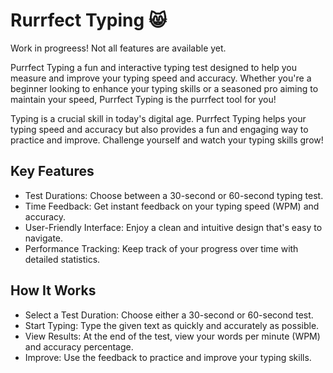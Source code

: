 # Rurrfect Typing 😸

Work in progreess! Not all features are available yet.

Purrfect Typing a fun and interactive typing test designed to help you measure and improve your typing speed and accuracy. Whether you're a beginner looking to enhance your typing skills or a seasoned pro aiming to maintain your speed, Purrfect Typing is the purrfect tool for you!

Typing is a crucial skill in today's digital age. Purrfect Typing helps your typing speed and accuracy but also provides a fun and engaging way to practice and improve. Challenge yourself and watch your typing skills grow!

## Key Features

- Test Durations: Choose between a 30-second or 60-second typing test.
- Time Feedback: Get instant feedback on your typing speed (WPM) and accuracy.
- User-Friendly Interface: Enjoy a clean and intuitive design that's easy to navigate.
- Performance Tracking: Keep track of your progress over time with detailed statistics.

## How It Works

- Select a Test Duration: Choose either a 30-second or 60-second test.
- Start Typing: Type the given text as quickly and accurately as possible.
- View Results: At the end of the test, view your words per minute (WPM) and accuracy percentage.
- Improve: Use the feedback to practice and improve your typing skills.
